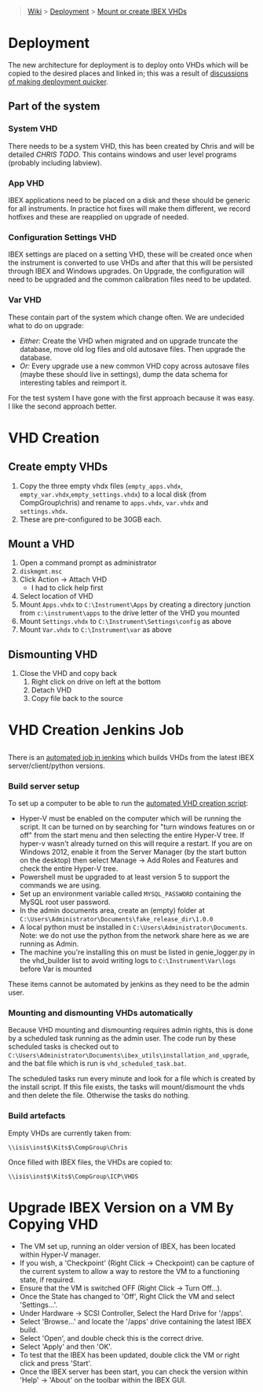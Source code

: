> [Wiki](Home) > [Deployment](Deployment) > [Mount or create IBEX VHDs](Mount-or-create-IBEX-VHDs)

# Deployment

The new architecture for deployment is to deploy onto VHDs which will be copied to the desired places and linked in; this was a result of [discussions of making deployment quicker](Plan-how-to-deploy-automatically-on-30-instruments).

## Part of the system
### System VHD

There needs to be a system VHD, this has been created by Chris and will be detailed *CHRIS TODO*. This contains windows and user level programs (probably including labview).

### App VHD

IBEX applications need to be placed on a disk and these should be generic for all instruments. In practice hot fixes will make them different, we record hotfixes and these are reapplied on upgrade of needed. 

### Configuration Settings VHD

IBEX settings are placed on a setting VHD, these will be created once when the instrument is converted to use VHDs and after that this will be persisted through IBEX and Windows upgrades. On Upgrade, the configuration will need to be upgraded and the common calibration files need to be updated.

### Var VHD

These contain part of the system which change often. We are undecided what to do on upgrade:

- *Either:* Create the VHD when migrated and on upgrade truncate the database, move old log files and old autosave files. Then upgrade the database.
- *Or:* Every upgrade use a new common VHD copy across autosave files (maybe these should live in settings), dump the data schema for interesting tables and reimport it.

For the test system I have gone with the first approach because it was easy. I like the second approach better.

# VHD Creation

## Create empty VHDs

1. Copy the three empty vhdx files (`empty_apps.vhdx`, `empty_var.vhdx`,`empty_settings.vhdx`) to a local disk (from CompGroup\chris) and rename to
`apps.vhdx`, `var.vhdx` and `settings.vhdx`.
2. These are pre-configured to be 30GB each.

## Mount a VHD

1. Open a command prompt as administrator
1. `diskmgmt.msc`
1. Click Action -> Attach VHD
    - I had to click help first
1. Select location of VHD
  1. Mount `Apps.vhdx` to `C:\Instrument\Apps` by creating a directory junction from `c:\instrument\apps` to the drive letter of the VHD you mounted
  1. Mount `Settings.vhdx` to `C:\Instrument\Settings\config` as above
  1. Mount `Var.vhdx` to `C:\Instrument\var` as above

## Dismounting VHD

1. Close the VHD and copy back
    1. Right click on drive on left at the bottom
    1. Detach VHD
    1. Copy file back to the source

# VHD Creation Jenkins Job
## 

There is an [automated job in jenkins](http://epics-jenkins.isis.rl.ac.uk/job/Create_VHD/) which builds VHDs from the latest IBEX server/client/python versions.

### Build server setup

To set up a computer to be able to run the [automated VHD creation script](https://github.com/ISISComputingGroup/ibex_utils/tree/master/installation_and_upgrade):
- Hyper-V must be enabled on the computer which will be running the script. It can be turned on by searching for "turn windows features on or off" from the start menu and then selecting the entire Hyper-V tree. If hyper-v wasn't already turned on this will require a restart. If you are on Windows 2012, enable it from the Server Manager (by the start button on the desktop) then select Manage -> Add Roles and Features and check the entire Hyper-V tree.
- Powershell must be upgraded to at least version 5 to support the commands we are using.
- Set up an environment variable called `MYSQL_PASSWORD` containing the MySQL root user password.
- In the admin documents area, create an (empty) folder at `C:\Users\Administrator\Documents\fake_release_dir\1.0.0`
- A local python must be installed in `C:\Users\Administrator\Documents`. Note: we do not use the python from the network share here as we are running as Admin.
- The machine you're installing this on must be listed in genie_logger.py in the vhd_builder list to avoid writing logs to `C:\Instrument\Var\logs` before Var is mounted

These items cannot be automated by jenkins as they need to be the admin user.

### Mounting and dismounting VHDs automatically

Because VHD mounting and dismounting requires admin rights, this is done by a scheduled task running as the admin user. The code run by these scheduled tasks is checked out to `C:\Users\Administrator\Documents\ibex_utils\installation_and_upgrade`, and the bat file which is run is `vhd_scheduled_task.bat`.

The scheduled tasks run every minute and look for a file which is created by the install script. If this file exists, the tasks will mount/dismount the vhds and then delete the file. Otherwise the tasks do nothing.

### Build artefacts

Empty VHDs are currently taken from:
```
\\isis\inst$\Kits$\CompGroup\Chris
```

Once filled with IBEX files, the VHDs are copied to:
```
\\isis\inst$\Kits$\CompGroup\ICP\VHDS
```

# Upgrade IBEX Version on a VM By Copying VHD

 - The VM set up, running an older version of IBEX, has been located within Hyper-V manager.
 - If you wish, a 'Checkpoint' (Right Click -> Checkpoint) can be capture of the current system to allow a way to restore the VM to a functioning state, if required.
 - Ensure that the VM is switched OFF (Right Click -> Turn Off...).
 - Once the State has changed to 'Off', Right Click the VM and select 'Settings...'.
 - Under Hardware -> SCSI Controller, Select the Hard Drive for '/apps'.
 - Select 'Browse...' and locate the '/apps' drive containing the latest IBEX build.
 - Select 'Open', and double check this is the correct drive.
 - Select 'Apply' and then 'OK'.
 - To test that the IBEX has been updated, double click the VM or right click and press 'Start'.
 - Once the IBEX server has been start, you can check the version within 'Help' -> 'About' on the toolbar within the IBEX GUI.


